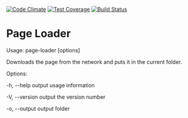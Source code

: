 [![Code Climate](https://codeclimate.com/github/antonazgarovich/project-lvl3-s71/badges/gpa.svg)](https://codeclimate.com/github/antonazgarovich/project-lvl3-s71) 
[![Test Coverage](https://codeclimate.com/github/antonazgarovich/project-lvl3-s71/badges/coverage.svg)](https://codeclimate.com/github/antonazgarovich/project-lvl3-s71/coverage)
[![Build Status](https://travis-ci.org/antonazgarovich/project-lvl3-s71.svg?branch=master)](https://travis-ci.org/antonazgarovich/project-lvl3-s71)

# Page Loader

Usage: page-loader [options] <url>

Downloads the page from the network and puts it in the current folder.

Options:

-h, --help           output usage information

-V, --version        output the version number

-o, --output         output folder
